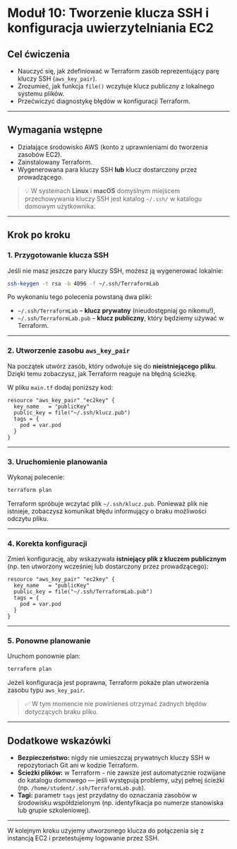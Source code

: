 # Moduł 10: Tworzenie klucza SSH i konfiguracja uwierzytelniania EC2

## Cel ćwiczenia

- Nauczyć się, jak zdefiniować w Terraform zasób reprezentujący parę kluczy SSH (`aws_key_pair`).
- Zrozumieć, jak funkcja `file()` wczytuje klucz publiczny z lokalnego systemu plików.
- Przećwiczyć diagnostykę błędów w konfiguracji Terraform.

---

## Wymagania wstępne

- Działające środowisko AWS (konto z uprawnieniami do tworzenia zasobów EC2).
- Zainstalowany Terraform.
- Wygenerowana para kluczy SSH **lub** klucz dostarczony przez prowadzącego.

> 💡 W systemach **Linux** i **macOS** domyślnym miejscem przechowywania kluczy SSH jest katalog `~/.ssh/` w katalogu domowym użytkownika.

---

## Krok po kroku

### 1. Przygotowanie klucza SSH

Jeśli nie masz jeszcze pary kluczy SSH, możesz ją wygenerować lokalnie:

```bash
ssh-keygen -t rsa -b 4096 -f ~/.ssh/TerraformLab
```

Po wykonaniu tego polecenia powstaną dwa pliki:

- `~/.ssh/TerraformLab` – **klucz prywatny** (nieudostępniaj go nikomu!),
- `~/.ssh/TerraformLab.pub` – **klucz publiczny**, który będziemy używać w Terraform.

---

### 2. Utworzenie zasobu `aws_key_pair`

Na początek utwórz zasób, który odwołuje się do **nieistniejącego pliku**. Dzięki temu zobaczysz, jak Terraform reaguje na błędną ścieżkę.

W pliku `main.tf` dodaj poniższy kod:

```hcl
resource "aws_key_pair" "ec2key" {
  key_name   = "publicKey"
  public_key = file("~/.ssh/klucz.pub")
  tags = {
    pod = var.pod
  }
}
```

---

### 3. Uruchomienie planowania

Wykonaj polecenie:

```bash
terraform plan
```

Terraform spróbuje wczytać plik `~/.ssh/klucz.pub`. Ponieważ plik nie istnieje, zobaczysz komunikat błędu informujący o braku możliwości odczytu pliku.

---

### 4. Korekta konfiguracji

Zmień konfigurację, aby wskazywała **istniejący plik z kluczem publicznym** (np. ten utworzony wcześniej lub dostarczony przez prowadzącego):

```hcl
resource "aws_key_pair" "ec2key" {
  key_name   = "publicKey"
  public_key = file("~/.ssh/TerraformLab.pub")
  tags = {
    pod = var.pod
  }
}
```

---

### 5. Ponowne planowanie

Uruchom ponownie plan:

```bash
terraform plan
```

Jeżeli konfiguracja jest poprawna, Terraform pokaże plan utworzenia zasobu typu `aws_key_pair`.

> ✅ W tym momencie nie powinieneś otrzymać żadnych błędów dotyczących braku pliku.

---

## Dodatkowe wskazówki

- **Bezpieczeństwo:** nigdy nie umieszczaj prywatnych kluczy SSH w repozytoriach Git ani w kodzie Terraform.
- **Ścieżki plików:** w Terraform `~` nie zawsze jest automatycznie rozwijane do katalogu domowego — jeśli występują problemy, użyj pełnej ścieżki (np. `/home/student/.ssh/TerraformLab.pub`).
- **Tagi:** parametr `tags` jest przydatny do oznaczania zasobów w środowisku współdzielonym (np. identyfikacja po numerze stanowiska lub grupie szkoleniowej).

---

W kolejnym kroku użyjemy utworzonego klucza do połączenia się z instancją EC2 i przetestujemy logowanie przez SSH.

